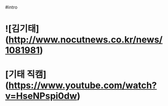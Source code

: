 #intro

# ![김기태] (http://www.nocutnews.co.kr/news/1081981)


# [기태 직캠] (https://www.youtube.com/watch?v=HseNPspi0dw)

